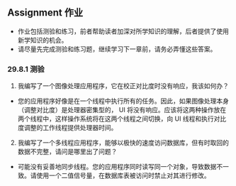 ## Assignment 作业
- 作业包括测验和练习，前者帮助读者加深对所学知识的理解，后者提供了使用新学知识的机会。
- 请尽量先完成测验和练习题，继续学习下一章前，请务必弄懂这些答案。

### 29.8.1 测验
1. 我编写了一个图像处理应用程序，它在校正对比度时没有响应，我该如何办？
- 您的应用程序好像是在一个线程中执行所有的任务。因此，如果图像处理本身（调整对比度）是处理器密集型的， UI 将没有响应。应该将这两种操作放在两个线程中，这样操作系统将在这两个线程之间切换，向 UI 线程和执行对比度调整的工作线程提供处理器时间。

2. 我编写了一个多线程应用程序，能够以极快的速度访问数据库，但有时取回的数据不完整，请问是哪里出了问题？
- 可能没有妥善地同步线程。您的应用程序同时读写同一个对象，导致数据不一致。请使用一个二值信号量，在数据库表被访问时禁止对其进行修改。
